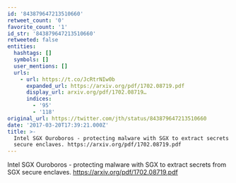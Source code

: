 ```yaml
---
id: '843879647213510660'
retweet_count: '0'
favorite_count: '1'
id_str: '843879647213510660'
retweeted: false
entities:
  hashtags: []
  symbols: []
  user_mentions: []
  urls:
    - url: https://t.co/JcRtrNIw0b
      expanded_url: https://arxiv.org/pdf/1702.08719.pdf
      display_url: arxiv.org/pdf/1702.08719…
      indices:
        - '95'
        - '118'
original_url: https://twitter.com/jth/status/843879647213510660
date: '2017-03-20T17:39:21.000Z'
title: >-
  Intel SGX Ouroboros - protecting malware with SGX to extract secrets from SGX
  secure enclaves. https://arxiv.org/pdf/1702.08719.pdf
---
```


Intel SGX Ouroboros - protecting malware with SGX to extract secrets from SGX secure enclaves. https://arxiv.org/pdf/1702.08719.pdf